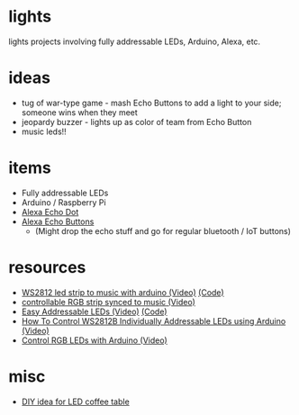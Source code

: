 # lights
lights projects involving fully addressable LEDs, Arduino, Alexa, etc.

# ideas
- tug of war-type game - mash Echo Buttons to add a light to your side; someone wins when they meet
- jeopardy buzzer - lights up as color of team from Echo Button
- music leds!!

# items
- Fully addressable LEDs
- Arduino / Raspberry Pi
- [Alexa Echo Dot](https://www.amazon.com/Amazon-Echo-Dot-Portable-Bluetooth-Speaker-with-Alexa-Black/dp/B01DFKC2SO) 
- [Alexa Echo Buttons](https://www.amazon.com/Echo-Buttons-Alexa-Gadget-Pack/dp/B072C4KCQH)
  - (Might drop the echo stuff and go for regular bluetooth / IoT buttons)
  
# resources
- [WS2812 led strip to music with arduino (Video)](https://www.youtube.com/watch?v=0PgFK85fIHM) [(Code)](http://textuploader.com/o4ir)
- [controllable RGB strip synced to music (Video)](https://www.youtube.com/watch?v=G1lWJVuKW3Q&t=49s)
- [Easy Addressable LEDs (Video)](https://www.youtube.com/watch?v=VAa4duqMrgs) [(Code)](http://kevindarrah.com/download/arduino_code/WS1812_V4_FOR_VIDEO.ino)
- [How To Control WS2812B Individually Addressable LEDs using Arduino (Video)](https://www.youtube.com/watch?v=UhYu0k2woRM)
- [Control RGB LEDs with Arduino (Video)](https://www.youtube.com/watch?v=QnWZdxMytaA)

# misc
- [DIY idea for LED coffee table](https://www.youtube.com/watch?v=OasbgnLOuPI)
